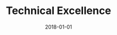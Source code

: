 ---
title: Technical Excellence
date : 2018-01-01
level : ungraded
required    : yes
skills : Behaviour, Mindset, Competency
difficulty  : easy
questions :
    - "CP-TX-01: Describe a situation when you came up-to-speed quickly on new tools, methods, or processes."
    - "CP-TX-02: Describe a situation when you could create improvements in code, designs, content property, or media assets."
    - "CP-TX-03: Describe a situation when you sought out a new engineering or project/program management challenge beyond your role requirements."
    - "CP-TX-04: Tell me about a time when you sought out a challenging technical problem."
    - "CP-TX-05: Tell me about a time when you mentored others in your area of technical expertise."
    - "CP-TX-06: Tell me about a time when you had to learn a new technology. What did you do to gain expertise?"
desirable :
    - Demonstrated knowledge of technical concepts, facts, and principles of subject matter domain
    - Applied technical thoroughness and rigor to programs, products, and services
    - Taught others how to reach beyond existing solutions and technologies to incorporate new ideas
bonus points :
    - Demonstrated substantial knowledge of technical concepts, facts, and principles of subject matter domain
    - Anticipated the need for a technology standard and led continuous improvement efforts
    - Identified new tools or technologies to incorporate into their work
    - Evangelised and taught others how to reach beyond existing solutions and technologies to incorporate new ideas
---